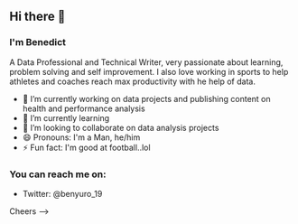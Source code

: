 ## Hi there 👋
### I'm Benedict 

A Data Professional and Technical Writer, very passionate about learning, problem solving and self improvement.
I also love working in sports to help athletes and coaches reach max productivity with he help of data.

- 🔭 I’m currently working on data projects and publishing content on health and performance analysis
- 🌱 I’m currently learning 
- 👯 I’m looking to collaborate on data analysis projects
- 😄 Pronouns: I'm a Man, he/him
- ⚡ Fun fact: I'm good at football..lol

### You can reach me on:
 - Twitter: @benyuro_19
 
 Cheers
-->
